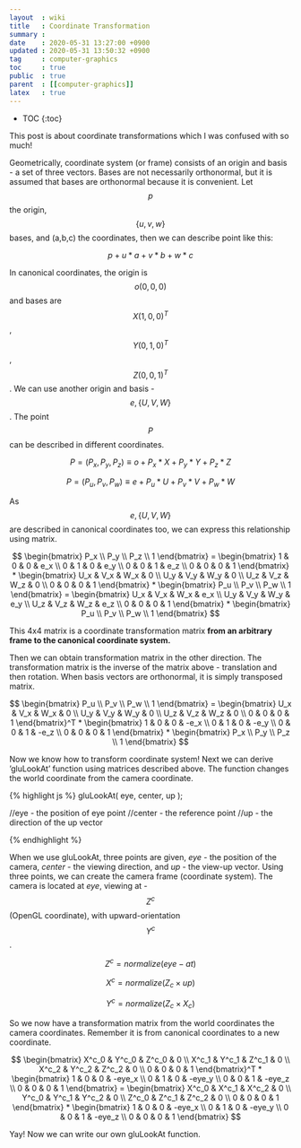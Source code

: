 ```yaml
---
layout  : wiki
title   : Coordinate Transformation
summary :
date    : 2020-05-31 13:27:00 +0900
updated : 2020-05-31 13:50:32 +0900
tag     : computer-graphics
toc     : true
public  : true
parent  : [[computer-graphics]]
latex   : true
---
```

* TOC
{:toc}

This post is about coordinate transformations which I was confused with so much!

Geometrically, coordinate system (or frame) consists of an origin and basis - a set of three vectors. Bases are not necessarily orthonormal, but it is assumed that bases are orthonormal because it is convenient. Let $$ p $$ the origin, $$ \{u,v,w\} $$ bases, and (a,b,c) the coordinates, then we can describe point like this:

$$
p + u * a + v * b + w * c
$$

In canonical coordinates, the origin is $$ o(0, 0, 0) $$ and bases are $$ X(1, 0, 0)^T $$, $$ Y(0, 1, 0)^T $$, $$ Z(0, 0, 1)^T $$. We can use another origin and basis - $$ e, \{U, V, W\} $$. The point $$ P $$ can be described in different coordinates.

$$
P = (P_x, P_y, P_z) \equiv o + P_x*X + P_y*Y + P_z*Z
$$

$$
P = (P_u, P_v, P_w) \equiv e + P_u*U + P_v*V + P_w*W
$$

As $$ e, \{U,V,W\} $$ are described in canonical coordinates too, we can express this relationship using matrix.

$$
\begin{bmatrix} P_x \\ P_y \\ P_z \\ 1 \end{bmatrix} = \begin{bmatrix} 1 & 0 & 0 & e_x \\ 0 & 1 & 0 & e_y \\ 0 & 0 & 1 & e_z \\ 0 & 0 & 0 & 1 \end{bmatrix} * \begin{bmatrix} U_x & V_x & W_x & 0 \\ U_y & V_y & W_y & 0 \\ U_z & V_z & W_z & 0 \\ 0 & 0 & 0 & 1 \end{bmatrix} * \begin{bmatrix} P_u \\ P_v \\ P_w \\ 1 \end{bmatrix} = \begin{bmatrix} U_x & V_x & W_x & e_x \\ U_y & V_y & W_y & e_y \\ U_z & V_z & W_z & e_z \\ 0 & 0 & 0 & 1 \end{bmatrix} * \begin{bmatrix} P_u \\ P_v \\ P_w \\ 1 \end{bmatrix}
$$

This 4x4 matrix is a coordinate transformation matrix **from an arbitrary frame to the canonical coordinate system.**

Then we can obtain transformation matrix in the other direction. The transformation matrix is the inverse of the matrix above - translation and then rotation. When basis vectors are orthonormal, it is simply transposed matrix.

$$
\begin{bmatrix} P_u \\ P_v \\ P_w \\ 1 \end{bmatrix} = \begin{bmatrix} U_x & V_x & W_x & 0 \\ U_y & V_y & W_y & 0 \\ U_z & V_z & W_z & 0 \\ 0 & 0 & 0 & 1 \end{bmatrix}^T * \begin{bmatrix} 1 & 0 & 0 & -e_x \\ 0 & 1 & 0 & -e_y \\ 0 & 0 & 1 & -e_z \\ 0 & 0 & 0 & 1 \end{bmatrix} * \begin{bmatrix} P_x \\ P_y \\ P_z \\ 1 \end{bmatrix}
$$

Now we know how to transform coordinate system! Next we can derive ’gluLookAt’ function using matrices described above. The function changes the world coordinate from the camera coordinate.

{% highlight js %}
gluLookAt( eye, center, up );

//eye - the position of eye point
//center - the reference point
//up - the direction of the up vector

{% endhighlight %}

When we use gluLookAt, three points are given, _eye_ - the position of the camera, _center_ - the viewing direction, and _up_ - the view-up vector. Using three points, we can create the camera frame (coordinate system). The camera is located at _eye_, viewing at -$$ Z^c $$ (OpenGL coordinate), with upward-orientation $$ Y^c $$.

$$
Z^c = normalize(eye-at)
$$

$$
X^c = normalize(Z_c \times up)
$$

$$
Y^c = normalize(Z_c \times X_c)
$$

So we now have a transformation matrix from the world coordinates the camera coordinates. Remember it is from canonical coordinates to a new coordinate.

$$
\begin{bmatrix} X^c_0 & Y^c_0 & Z^c_0 & 0 \\ X^c_1 & Y^c_1 & Z^c_1 & 0 \\ X^c_2 & Y^c_2 & Z^c_2 & 0 \\ 0 & 0 & 0 & 1  \end{bmatrix}^T * \begin{bmatrix} 1 & 0 & 0 & -eye_x \\ 0 & 1 & 0 & -eye_y \\ 0 & 0 & 1 & -eye_z \\ 0 & 0 & 0 & 1 \end{bmatrix} = \begin{bmatrix} X^c_0 & X^c_1 & X^c_2 & 0 \\ Y^c_0 & Y^c_1 & Y^c_2 & 0 \\ Z^c_0 & Z^c_1 & Z^c_2 & 0 \\ 0 & 0 & 0 & 1  \end{bmatrix} * \begin{bmatrix} 1 & 0 & 0 & -eye_x \\ 0 & 1 & 0 & -eye_y \\ 0 & 0 & 1 & -eye_z \\ 0 & 0 & 0 & 1 \end{bmatrix}
$$

Yay! Now we can write our own gluLookAt function.

